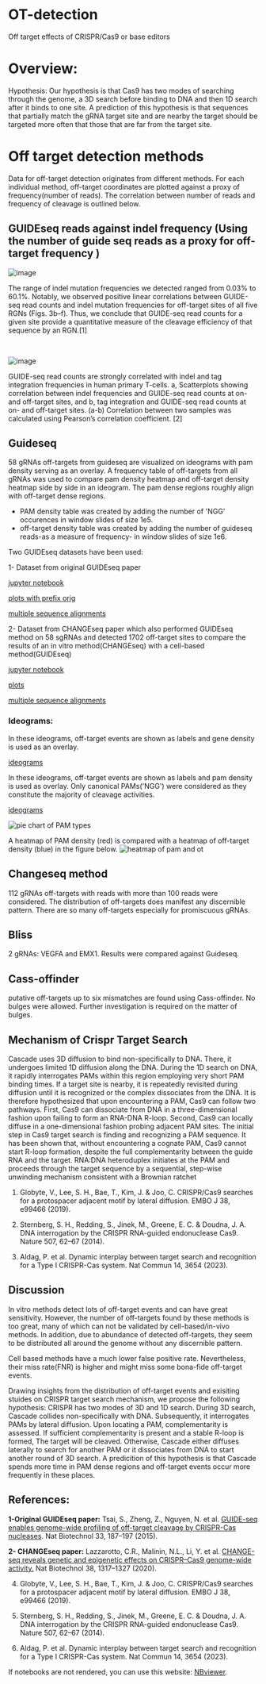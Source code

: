 # OT-detection
Off target effects of CRISPR/Cas9 or base editors



# Overview:
Hypothesis: Our hypothesis is that Cas9 has two modes of searching through the genome, a 3D search before binding to DNA and then 1D search after it binds to one site. A prediction of this hypothesis is that sequences that partially match the gRNA target site and are nearby the target should be targeted more often that those that are far from the target site.




# Off target detection methods
Data for off-target detection originates from different methods. For each individual method, off-target coordinates are plotted against a proxy of frequency(number of reads). The correlation between number of reads and frequency of cleavage is outlined below.

## GUIDEseq reads against indel frequency (Using the number of guide seq reads as a proxy for off-target frequency )

![image](https://github.com/sadegh-rizi/OT-detection/assets/42430383/618ef25c-cf14-41b0-90d5-7fc2569e17bf)

The range of indel mutation frequencies we detected ranged from 0.03% to 60.1%. Notably, we observed positive linear correlations between GUIDE-seq read counts and indel mutation frequencies for off-target sites of all five RGNs (Figs. 3b–f). Thus, we conclude that GUIDE-seq read counts for a given site provide a quantitative measure of the cleavage efficiency of that sequence by an RGN.[1] 

<br>

![image](https://www.ncbi.nlm.nih.gov/pmc/articles/PMC7652380/bin/nihms-1591991-f0014.jpg)

GUIDE-seq read counts are strongly correlated with indel and tag integration frequencies in human primary T-cells.
a, Scatterplots showing correlation between indel frequencies and GUIDE-seq read counts at on- and off-target sites, and b, tag integration and GUIDE-seq read counts at on- and off-target sites. (a-b) Correlation between two samples was calculated using Pearson’s correlation coefficient. [2]

## Guideseq
58 gRNAs
off-targets from guideseq are visualized on ideograms with  pam density serving as an overlay. 
A frequency table of off-targets from all gRNAs was used to compare pam density heatmap and off-target density heatmap side by side in an ideogram. The pam dense regions roughly align with off-target dense regions.
- PAM density table was created by adding the number of 'NGG' occurences in window slides of size 1e5.
- off-target density table was created by adding the number of guideseq reads-as a measure of frequency- in window slides of size 1e6.


Two GUIDEseq datasets have been used:

1- Dataset from original GUIDEseq paper 

[jupyter notebook](https://github.com/sadegh-rizi/OT-detection/blob/main/guide-seq/original-guideseq.ipynb)

[plots with prefix orig](https://github.com/sadegh-rizi/OT-detection/tree/main/guide-seq/plots)

[multiple sequence alignments](https://github.com/sadegh-rizi/OT-detection/tree/main/guide-seq/OT-msa)

2- Dataset from CHANGEseq paper which also performed GUIDEseq method on 58 sgRNAs and detected 1702 off-target sites to compare the results of an in vitro method(CHANGEseq) with a cell-based method(GUIDEseq)

[jupyter notebook](https://github.com/sadegh-rizi/OT-detection/blob/main/guide-seq/guideseq.ipynb)

[plots](https://github.com/sadegh-rizi/OT-detection/tree/main/guide-seq/plots)

[multiple sequence alignments](https://github.com/sadegh-rizi/OT-detection/tree/main/guide-seq/OT-msa)




### Ideograms:
In these ideograms, off-target events are shown as labels and gene density is used as an overlay.

[ideograms](https://github.com/sadegh-rizi/OT-detection/blob/main/guide-seq/ideograms?raw=true)

In these ideograms, off-target events are shown as labels and pam density is used as overlay. Only canonical PAMs('NGG') were considered as they constitute the majority of cleavage activities. 

[ideograms](https://github.com/sadegh-rizi/OT-detection/tree/main/guide-seq/ideograms_pam_w100000)

![pie chart of PAM types](https://github.com/sadegh-rizi/OT-detection/blob/main/guide-seq/plots/guideseq/PAM_types_pie_chart.png?raw=true)


A heatmap of PAM density (red) is compared with a heatmap of off-target density (blue) in the figure below.
![heatmap of pam and ot](https://raw.githubusercontent.com/sadegh-rizi/OT-detection/main/guide-seq/ideograms_pam_w100000/pngs/0all_gRNAs_log.png?raw=true "PAM density against off-target density")

## Changeseq method
112 gRNAs
off-targets with reads with more than 100 reads were considered. 
The distribution of off-targets does manifest any discernible pattern. There are so many off-targets especially for promiscuous gRNAs. 

## Bliss
2 gRNAs: VEGFA and EMX1. Results were compared against Guideseq.

## Cass-offinder
putative off-targets up to six mismatches are found using Cass-offinder. No bulges were allowed. Further investigation is required on the matter of bulges.

## Mechanism of Crispr Target Search

 Cascade uses 3D diffusion to bind non-specifically to DNA. There, it undergoes limited 1D diffusion along the DNA. During the 1D search on DNA, it rapidly interrogates PAMs within this region employing very short PAM binding times. If a target site is nearby, it is repeatedly revisited during diffusion until it is recognized or the complex dissociates from the DNA. It is therefore hypothesized that upon encountering a PAM, Cas9 can follow two pathways. First, Cas9 can dissociate from DNA in a three-dimensional fashion upon failing to form an RNA-DNA R-loop. Second, Cas9 can locally diffuse in a one-dimensional fashion probing adjacent PAM sites.
The initial step in Cas9 target search is finding and recognizing a PAM sequence. It has been shown that, without encountering a cognate PAM, Cas9 cannot start R-loop formation, despite the full complementarity between the guide RNA and the target. RNA:DNA heteroduplex initiates at the PAM and proceeds through the target sequence by a sequential, step-wise unwinding mechanism consistent with a Brownian ratchet


1. Globyte, V., Lee, S. H., Bae, T., Kim, J. & Joo, C. CRISPR/Cas9 searches for a protospacer adjacent motif by lateral diffusion. EMBO J 38, e99466 (2019).

2. Sternberg, S. H., Redding, S., Jinek, M., Greene, E. C. & Doudna, J. A. DNA interrogation by the CRISPR RNA-guided endonuclease Cas9. Nature 507, 62–67 (2014).

3. Aldag, P. et al. Dynamic interplay between target search and recognition for a Type I CRISPR-Cas system. Nat Commun 14, 3654 (2023).
 
## Discussion
In vitro methods detect lots of off-target events and can have great sensitivity. However, the number of off-targets found by these methods is too great, many of which can not be validated by cell-based/in-vivo methods. In addition, due to abundance of detected off-targets, they seem to be distributed all around the genome without any discernible pattern.

Cell based methods have a much lower false positive rate. Nevertheless, their miss rate(FNR) is higher and might miss some bona-fide off-target events. 

Drawing insights from the distribution of off-target events and exisiting stuides on CRISPR target search mechanism, we propose the following hypothesis:
 CRISPR has two modes of 3D and 1D search. During 3D search, Cascade collides non-specifically with DNA. Subsequently, it interrogates PAMs by lateral diffusion. Upon locating a PAM, complementarity is assessed. If sufficient complementarity is present and a stable R-loop is formed, The target will be cleaved. Otherwise, Cascade either diffuses laterally to search for another PAM or it dissociates from DNA to start another round of 3D search. A predicition of this hypothesis is that Cascade spends more time in PAM dense regions and off-target events occur more frequently in these places.  
 


## References:
**1-Original GUIDEseq paper:**
Tsai, S., Zheng, Z., Nguyen, N. et al. [GUIDE-seq enables genome-wide profiling of off-target cleavage by CRISPR-Cas nucleases](https://www.nature.com/articles/nbt.3117). Nat Biotechnol 33, 187–197 (2015). 

**2- CHANGEseq paper:** 
Lazzarotto, C.R., Malinin, N.L., Li, Y. et al. [CHANGE-seq reveals genetic and epigenetic effects on CRISPR–Cas9 genome-wide activity.](https://www.nature.com/articles/s41587-020-0555-7) Nat Biotechnol 38, 1317–1327 (2020). 


4. Globyte, V., Lee, S. H., Bae, T., Kim, J. & Joo, C. CRISPR/Cas9 searches for a protospacer adjacent motif by lateral diffusion. EMBO J 38, e99466 (2019).

5. Sternberg, S. H., Redding, S., Jinek, M., Greene, E. C. & Doudna, J. A. DNA interrogation by the CRISPR RNA-guided endonuclease Cas9. Nature 507, 62–67 (2014).

5. Aldag, P. et al. Dynamic interplay between target search and recognition for a Type I CRISPR-Cas system. Nat Commun 14, 3654 (2023).



If notebooks are not rendered, you can use this website: [NBviewer](https://nbviewer.org/).
